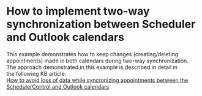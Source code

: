 # How to implement two-way synchronization between Scheduler and Outlook calendars


This example demonstrates how to keep changes (creating/deleting appointments) made in both calendars during two-way synchronization.<br>The approach demonstrated in this example is described in detail in the following KB article:<br><a href="https://www.devexpress.com/Support/Center/p/T413367">How to avoid loss of data while syncronizing appointments between the SchedulerControl and Outlook calendars</a>

<br/>


